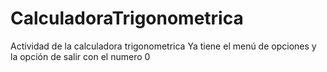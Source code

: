 # CalculadoraTrigonometrica
Actividad de la calculadora trigonometrica 
Ya tiene el menú de opciones y la opción de salir con el numero 0
